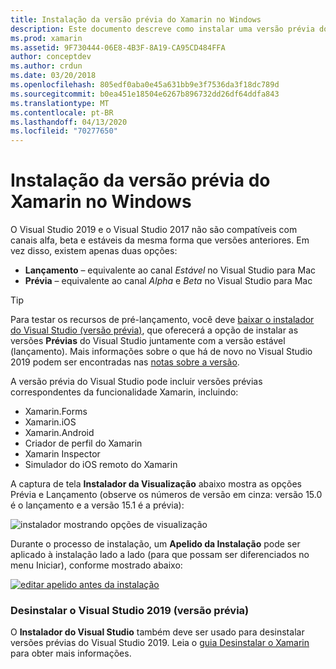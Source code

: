 ```yaml
---
title: Instalação da versão prévia do Xamarin no Windows
description: Este documento descreve como instalar uma versão prévia do Xamarin no Visual Studio 2019 usando o canal de lançamento de versão prévia.
ms.prod: xamarin
ms.assetid: 9F730444-06E8-4B3F-8A19-CA95CD484FFA
author: conceptdev
ms.author: crdun
ms.date: 03/20/2018
ms.openlocfilehash: 805edf0aba0e45a631bb9e3f7536da3f18dc789d
ms.sourcegitcommit: b0ea451e18504e6267b896732dd26df64ddfa843
ms.translationtype: MT
ms.contentlocale: pt-BR
ms.lasthandoff: 04/13/2020
ms.locfileid: "70277650"
---
```

# <a name="installing-xamarin-preview-on-windows"></a>Instalação da versão prévia do Xamarin no Windows

O Visual Studio 2019 e o Visual Studio 2017 não são compatíveis com canais alfa, beta e estáveis ​​da mesma forma que versões anteriores. Em vez disso, existem apenas duas opções:

- **Lançamento** – equivalente ao canal _Estável_ no Visual Studio para Mac
- **Prévia** – equivalente ao canal _Alpha_ e _Beta_ no Visual Studio para Mac

> [!TIP]
> Para testar os recursos de pré-lançamento, você deve [baixar o instalador do Visual Studio (versão prévia)](https://visualstudio.microsoft.com/vs/preview/), que oferecerá a opção de instalar as versões **Prévias** do Visual Studio juntamente com a versão estável (lançamento). Mais informações sobre o que há de novo no Visual Studio 2019 podem ser encontradas nas [notas sobre a versão](https://docs.microsoft.com/visualstudio/releases/2019/release-notes).

A versão prévia do Visual Studio pode incluir versões prévias correspondentes da funcionalidade Xamarin, incluindo:

- Xamarin.Forms
- Xamarin.iOS
- Xamarin.Android
- Criador de perfil do Xamarin
- Xamarin Inspector
- Simulador do iOS remoto do Xamarin

A captura de tela **Instalador da Visualização** abaixo mostra as opções Prévia e Lançamento (observe os números de versão em cinza: versão 15.0 é o lançamento e a versão 15.1 é a prévia):

![instalador mostrando opções de visualização](windows-images/vs2017-installer.jpg)

Durante o processo de instalação, um **Apelido da Instalação** pode ser aplicado à instalação lado a lado (para que possam ser diferenciados no menu Iniciar), conforme mostrado abaixo:

[![editar apelido antes da instalação](windows-images/vs2017-nickname-sml.png "editar apelido antes da instalação")](windows-images/vs2017-nickname.png#lightbox)

### <a name="uninstalling-visual-studio-2019-preview"></a>Desinstalar o Visual Studio 2019 (versão prévia)

O **Instalador do Visual Studio** também deve ser usado para desinstalar versões prévias do Visual Studio 2019. Leia o [guia Desinstalar o Xamarin](uninstalling-xamarin.md#uninstallvs2017) para obter mais informações.
